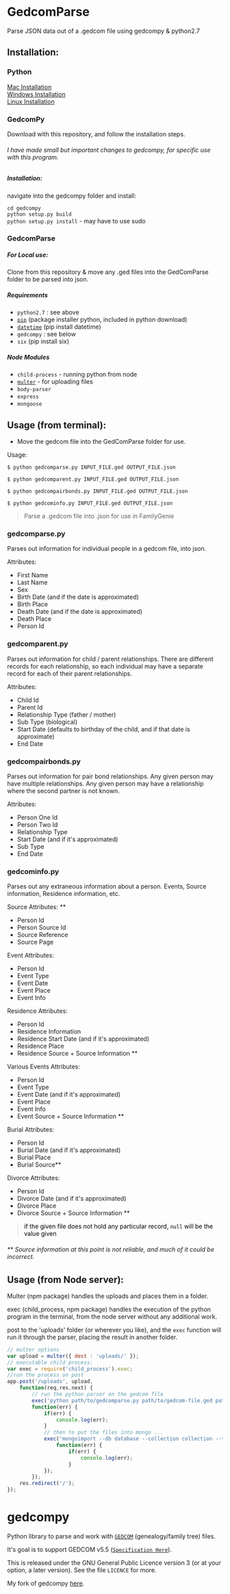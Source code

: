 # GedcomParse
Parse JSON data out of a .gedcom file using gedcompy & python2.7

  
## Installation:
### Python
<a href="http://www.pyladies.com/blog/Get-Your-Mac-Ready-for-Python-Programming/"> Mac Installation </a> <br>
<a href="http://www.howtogeek.com/197947/how-to-install-python-on-windows/"> Windows Installation </a> <br>
<a href="http://docs.python-guide.org/en/latest/starting/install/linux/"> Linux Installation </a>
### GedcomPy

Download with this repository, and follow the installation steps.

###### I have made small but important changes to gedcompy, for specific use with this program.

##### Installation:

navigate into the gedcompy folder and install:

  `cd gedcompy` <br>
  `python setup.py build` <br>
  `python setup.py install` - may have to use sudo

### GedcomParse
##### For Local use:
Clone from this repository & move any .ged files into the GedComParse folder to be parsed into json.
##### Requirements
* `python2.7` : see above
* <a href='https://pypi.python.org/pypi/pip'>`pip`</a> (package installer python, included in python download)
* <a href='https://docs.python.org/2/library/datetime.html#strftime-and-strptime-behavior'>`datetime`</a> (pip install datetime)
* `gedcompy` : see below
* `six` (pip install six)

##### Node Modules
* `child-process` - running python from node
* <a href='https://github.com/expressjs/multer'>`multer`</a> - for uploading files
* `body-parser`
* `express`
* `mongoose`
  
## Usage (from terminal):
* Move the gedcom file into the GedComParse folder for use.

Usage: 

`$ python gedcomparse.py INPUT_FILE.ged OUTPUT_FILE.json`

`$ python gedcomparent.py INPUT_FILE.ged OUTPUT_FILE.json`

`$ python gedcompairbonds.py INPUT_FILE.ged OUTPUT_FILE.json`

`$ python gedcominfo.py INPUT_FILE.ged OUTPUT_FILE.json`

> Parse a .gedcom file into .json for use in FamilyGenie


### gedcomparse.py
Parses out information for individual people in a gedcom file, into json. 

Attributes:

* First Name
* Last Name
* Sex
* Birth Date (and if the date is approximated)
* Birth Place
* Death Date (and if the date is approximated)
* Death Place
* Person Id


### gedcomparent.py
Parses out information for child / parent relationships. There are different records for each relationship, so each individual may have a separate record for each of their parent relationships. 

Attributes:

* Child Id
* Parent Id
* Relationship Type (father / mother)
* Sub Type (biological)
* Start Date (defaults to birthday of the child, and if that date is approximate)
* End Date

### gedcompairbonds.py
Parses out information for pair bond relationships. Any given person may have multiple relationships. Any given person may have a relationship where the second partner is not known.

Attributes:

* Person One Id
* Person Two Id
* Relationship Type
* Start Date (and if it's approximated)
* Sub Type
* End Date

### gedcominfo.py
Parses out any extraneous information about a person. Events, Source information, Residence information, etc.

Source Attributes: **

* Person Id
* Person Source Id
* Source Reference
* Source Page

Event Attributes:

* Person Id
* Event Type
* Event Date
* Event Place
* Event Info

Residence Attributes:

* Person Id
* Residence Information
* Residence Start Date (and if it's approximated)
* Residence Place
* Residence Source + Source Information **

Various Events Attributes:

* Person Id
* Event Type
* Event Date (and if it's approximated)
* Event Place
* Event Info
* Event Source + Source Information **

Burial Attributes:

* Person Id
* Burial Date (and if it's approximated)
* Burial Place
* Burial Source**

Divorce Attributes:

* Person Id
* Divorce Date (and if it's approximated)
* Divorce Place
* Divorce Source + Source Information **

><span style="color:black"> if the given file does not hold any particular record, `null` will be the value given</span>

###### ** Source information at this point is not reliable, and much of it could be incorrect.

## Usage (from Node server):
Multer (npm package) handles the uploads and places them in a folder.

exec (child_process, npm package) handles the execution of the python program in the terminal, from the node server without any additional work.

post to the 'uploads' folder (or wherever you like), and the `exec` function will run it through the parser, placing the result in another folder. 

```javascript
// multer options
var upload = multer({ dest : 'uploads/' });
// executable child process:
var exec = require('child_process').exec;
//run the process on post
app.post('/uploads', upload, 
    function(req,res,next) {
        // run the python parser on the gedcom file
        exec('python path/to/gedcomparse.py path/to/gedcom-file.ged path/to/new-json-file.json',
        function(err) {
            if(err) { 
                console.log(err); 
            }
            // then to put the files into mongo ...
            exec('mongoimport --db database --collection collection --type json --file path/to/json-file.json --jsonArray', 
                function(err) {
                    if(err) {
                        console.log(err);
                    }
            });
        });
    res.redirect('/');
});

```

gedcompy
========

Python library to parse and work with <a href='https://en.wikipedia.org/wiki/GEDCOM'>`GEDCOM`</a> (genealogy/family tree) files.

It's goal is to support GEDCOM v5.5 (<a href='http://homepages.rootsweb.ancestry.com/~pmcbride/gedcom/55gctoc.htm'>`Specification Here`</a>).

This is released under the GNU General Public Licence version 3 (or at your option, a later version). See the file `LICENCE` for more.

My fork of gedcompy <a href='https://github.com/KingEdwardI/gedcom-to-JSON'> here</a>.